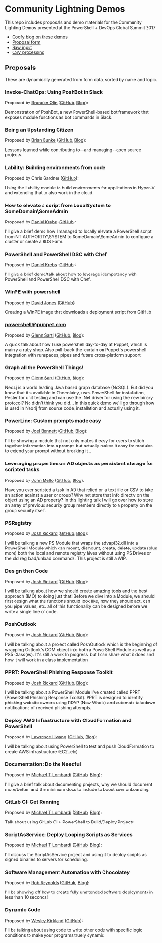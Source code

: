 # Community Lightning Demos

This repo includes proposals and demo materials for the Community Lighting Demos presented at the PowerShell + DevOps Global Summit 2017

* [Goofy blog on these demos](http://ramblingcookiemonster.github.io/Summit-Lightning-Demos/)
* [Proposal form](https://goo.gl/forms/8sCiEeehOiyT2ynh2)
* [Raw input](CFPs.csv)
* [CSV processing](Format-CFPs.ps1)

## Proposals

These are dynamically generated from form data, sorted by name and topic.

### Invoke-ChatOps: Using PoshBot in Slack

Proposed by [Brandon Olin](https://twitter.com/devblackops) ([GitHub](https://github.com/devblackops), [Blog](https://devblackops.io)):

Demonstration of PoshBot, a new PowerShell-based bot framework that exposes module functions as bot commands in Slack.

### Being an Upstanding Gitizen

Proposed by [Brian Bunke](https://twitter.com/brianbunke) ([GitHub](https://github.com/brianbunke), [Blog](http://www.brianbunke.com)):

Lessons learned while contributing to--and managing--open source projects.

### Lability: Building environments from code

Proposed by Chris Gardner ([GitHub](https://github.com/ChrisLGardner)):

Using the Lability module to build environments for applications in Hyper-V and extending that to also work in the cloud.

### How to elevate a script from LocalSystem to SomeDomain\SomeAdmin

Proposed by [Daniel Krebs](https://twitter.com/Dan1el42) ([GitHub](https://github.com/Dan1el42)):

I'll give a brief demo how I managed to locally elevate a PowerShell script from NT AUTHORITY\SYSTEM to SomeDomain\SomeAdmin to configure a cluster or create a RDS Farm.

### PowerShell and PowerShell DSC with Chef

Proposed by [Daniel Krebs](https://twitter.com/Dan1el42) ([GitHub](https://github.com/Dan1el42)):

I'll give a brief demo/talk about how to leverage idempotancy with PowerShell and PowerShell DSC with Chef.

### WinPE with powershell

Proposed by [David Jones](https://twitter.com/BladeFireLight) ([GitHub](https://github.com/BladeFireLight)):

Creating a WinPE image that downloads a deployment script from GitHub

### powershell@puppet.com

Proposed by [Glenn Sarti](https://twitter.com/glennsarti) ([GitHub](https://github.com/glennsarti), [Blog](http://glennsarti.github.io)):

A quick talk about how I use powershell day-to-day at Puppet, which is mainly a ruby shop.  Also pull-back-the-curtain on Puppet's powershell integration with runspaces, pipes and future cross-platform support

### Graph all the PowerShell Things!

Proposed by [Glenn Sarti](https://twitter.com/glennsarti) ([GitHub](https://github.com/glennsarti), [Blog](http://glennsarti.github.io/)):

Neo4j is a world leading Java based graph database (NoSQL).  But did you know that it's available in Chocolatey, uses PowerShell for installation, Pester for unit testing and can use the .Net driver for using the new binary protocol? No didn't think you did...  In this quick demo we'll go through how is used in Neo4j from source code, installation and actually using it.

### PowerLine: Custom prompts made easy

Proposed by [Joel Bennett](https://twitter.com/Jaykul) ([GitHub](https://github.com/Jaykul), [Blog](http://HuddledMasses.org/blog)):

I'll be showing a module that not only makes it easy for users to stitch together information into a prompt, but actually makes it easy for modules to extend your prompt without breaking it...

### Leveraging properties on AD objects as persistent storage for scripted tasks

Proposed by [John Mello](https://twitter.com/Iczer1) ([GitHub](https://github.com/https://github.com/Iczer1), [Blog](http://mellositmusings.com/)):

Have you ever scripted a task in AD that relied on a text file or CSV to take an action against a user or group? Why not store that info directly on the object using an AD property? In this lighting talk I will go over how to store an array of previous security group members directly to a property on the group security itself.

### PSRegistry

Proposed by [Josh Rickard](https://twitter.com/MS_dministrator) ([GitHub](https://github.com/MSAdministrator ), [Blog](MSAdministrator.com)):

I will be talking a new PS Module that wraps the advapi32.dll into a PowerShell Module which can mount, dismount, create, delete, update (plus more) both the local and remote registry hives without using PS Drives or the old reg load/unload commands. This project is still a WIP.

### Design then Code

Proposed by [Josh Rickard](https://twitter.com/MS_dministrator) ([GitHub](https://github.com/MSAdministrator), [Blog](MSAdministrator.com)):

I will be talking about how we should create amazing tools and the best approach (IMO) to doing just that! Before we dive into a Module, we should first design what the functions should look like, how they should act, can you pipe values, etc. all of this functionality can be designed before we write a single line of code.

### PoshOutlook

Proposed by [Josh Rickard](https://twitter.com/MS_dministrator) ([GitHub](https://github.com/MSAdministrator), [Blog](MSAdministrator.com)):

I will be talking about a project called PoshOutlook which is the beginning of wrapping Outlook's COM object into both a PowerShell Module as well as a PS5 Class(es).  It's still a work In progress, but I can share what it does and how it will work in a class implementation.

### PPRT: PowerShell Phishing Response Toolkit

Proposed by [Josh Rickard](https://twitter.com/MS_dministrator) ([GitHub](https://github.com/MSAdministrator), [Blog](MSAdministrator.com)):

I will be talking about a PowerShell Module I've created called PPRT (PowerShell Phishing Response Toolkit).  PPRT is designed to identify phishing website owners using RDAP (New Whois) and automate takedown notifications of received phishing attempts.

### Deploy AWS Infrastructure with CloudFormation and PowerShell

Proposed by [Lawrence Hwang](https://twitter.com/CPoweredLion) ([GitHub](https://github.com/LawrenceHwang), [Blog](poshsea.blogspot.ca)):

I will be talking about using PowerShell to test and push CloudFormation to create AWS infrastructure (EC2..etc)

### Documentation: Do the Needful

Proposed by [Michael T Lombardi](https://twitter.com/barbariankb) ([GitHub](https://github.com/michaeltlombardi), [Blog](https://michaeltlombardi.gitlab.io)):

I'll give a brief talk about documenting projects, why we should document more/better, and the minimum docs to include to boost user onboarding.

### GitLab CI: Get Running

Proposed by [Michael T Lombardi](https://twitter.com/barbariankb) ([GitHub](https://github.com/michaeltlombardi), [Blog](https://michaeltlombardi.gitlab.io)):

Talk about using GitLab CI + PowerShell to Build/Deploy Projects

### ScriptAsService: Deploy Looping Scripts as Services

Proposed by [Michael T Lombardi](https://twitter.com/barbariankb) ([GitHub](https://github.com/michaeltlombardi), [Blog](https://michaeltlombardi.gitlab.io)):

I'll discuss the ScriptAsService project and using it to deploy scripts as signed binaries to servers for scheduling.

### Software Management Automation with Chocolatey

Proposed by [Rob Reynolds](https://twitter.com/ferventcoder) ([GitHub](https://github.com/ferventcoder), [Blog](https://codebetter.com/robreynolds)):

I'll be showing off how to create fully unattended software deployments in less than 10 seconds!

### Dynamic Code

Proposed by [Wesley Kirkland](https://twitter.com/unleashthecloud) ([GitHub](https://github.com/wesleykirkland)):

I'll be talking about using code to write other code with specific logic conditions to make your programs truely dynamic

